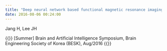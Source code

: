```yaml
---
title: "Deep neural network based functional magnetic resonance imaging data analysis with weight sparsity regularization"
date: 2016-08-06 00:24:00
---
```


Jang H, Lee JH

{{<format bright-green>}}
[Summer] Brain and Artificial Intelligence Symposium, Brain Engineering Society of Korea (BESK), Aug/2016
{{</format>}}
